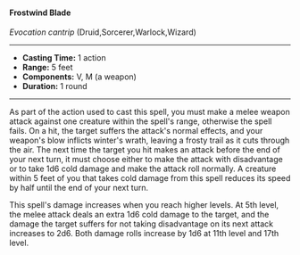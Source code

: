 #### Frostwind Blade
*Evocation cantrip* (Druid,Sorcerer,Warlock,Wizard)
___
- **Casting Time:** 1 action
- **Range:** 5 feet
- **Components:** V, M (a weapon)
- **Duration:** 1 round
---
As part of the action used to cast this spell, you
must make a melee weapon attack against one
creature within the spell's range, otherwise the spell
fails. On a hit, the target suffers the attack's normal
effects, and your weapon's blow inflicts winter's
wrath, leaving a frosty trail as it cuts through the
air. The next time the target you hit makes an
attack before the end of your next turn, it must
choose either to make the attack with disadvantage
or to take 1d6 cold damage and make the attack roll
normally. A creature within 5 feet of you that takes
cold damage from this spell reduces its speed by
half until the end of your next turn.

This spell's damage increases when you reach
higher levels. At 5th level, the melee attack deals an
extra 1d6 cold damage to the target, and the damage
the target suffers for not taking disadvantage on its
next attack increases to 2d6. Both damage rolls
increase by 1d6 at 11th level and 17th level.
